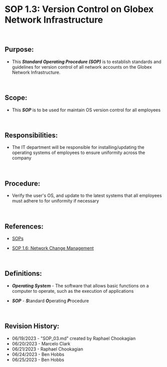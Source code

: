 # SOP 1.3: Version Control on Globex Network Infrastructure

<br>

## Purpose:

* This ***Standard Operating Procedure (SOP)*** is to establish standards and guidelines for version control of all network accounts on the Globex Network Infrastructure. 

<br>

## Scope:

* This ***SOP*** is to be used for maintain OS version control for all employees

<br>

## Responsibilities:

* The IT department will be responsible for installing/updating the operating systems of employees to ensure uniformity across the company

<br>

## Procedure:

* Verify the user's OS, and update to the latest systems that all employees must adhere to for uniformity if necessary

<br>

## References:

* [SOPs](../SOPs/)

* [SOP 1.6: Network Change Management](https://github.com/GXtechnic/Documentation/blob/main/SOPs/SOP_06.md)

<br>

## Definitions:

* ***Operating System*** - The software that allows basic functions on a computer to operate, such as the execution of applications

* ***SOP*** - ***S***tandard ***O***perating ***P***rocedure

<br>

## Revision History:

* 06/19/2023 - "SOP_03.md" created by Raphael Chookagian
* 06/20/2023 - Marcelo Clark
* 06/21/2023 - Raphael Chookagian
* 06/24/2023 - Ben Hobbs
* 06/25/2023 - Ben Hobbs